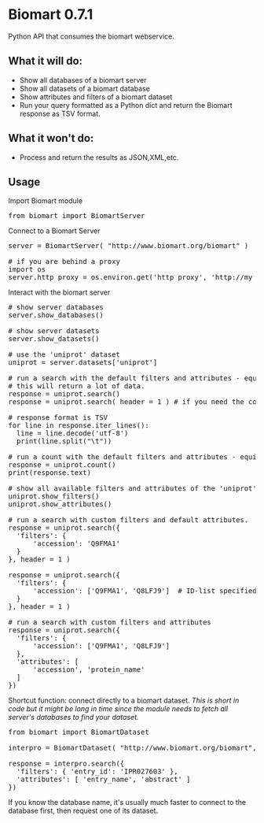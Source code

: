 Biomart 0.7.1
=============

Python API that consumes the biomart webservice.

What it will do:
----------------

* Show all databases of a biomart server
* Show all datasets of a biomart database
* Show attributes and filters of a biomart dataset
* Run your query formatted as a Python dict and return the Biomart response as TSV format.

What it won't do:
-----------------

* Process and return the results as JSON,XML,etc.

Usage
-----

Import Biomart module
<pre>
from biomart import BiomartServer
</pre>
Connect to a Biomart Server
<pre>
server = BiomartServer( "http://www.biomart.org/biomart" )

# if you are behind a proxy
import os
server.http_proxy = os.environ.get('http_proxy', 'http://my_http_proxy.org')
</pre>

Interact with the biomart server
<pre>
# show server databases
server.show_databases()

# show server datasets
server.show_datasets()

# use the 'uniprot' dataset
uniprot = server.datasets['uniprot']

# run a search with the default filters and attributes - equivalent to hitting "Results" on the web interface.
# this will return a lot of data.
response = uniprot.search()
response = uniprot.search( header = 1 ) # if you need the columns header

# response format is TSV
for line in response.iter_lines():
  line = line.decode('utf-8')
  print(line.split("\t"))

# run a count with the default filters and attributes - equivalent to hitting "Count" on the web interface
response = uniprot.count()
print(response.text)

# show all available filters and attributes of the 'uniprot' dataset
uniprot.show_filters()
uniprot.show_attributes()

# run a search with custom filters and default attributes.
response = uniprot.search({
  'filters': {
      'accession': 'Q9FMA1'
  }
}, header = 1 )

response = uniprot.search({
  'filters': {
      'accession': ['Q9FMA1', 'Q8LFJ9']  # ID-list specified accessions
  }
}, header = 1 )

# run a search with custom filters and attributes
response = uniprot.search({
  'filters': {
      'accession': ['Q9FMA1', 'Q8LFJ9']
  },
  'attributes': [
      'accession', 'protein_name'
  ]
})
</pre>

Shortcut function: connect directly to a biomart dataset.
*This is short in code but it might be long in time since the module needs to fetch all server's databases to find your dataset.*
<pre>
from biomart import BiomartDataset

interpro = BiomartDataset( "http://www.biomart.org/biomart", name = 'entry' )

response = interpro.search({
  'filters': { 'entry_id': 'IPR027603' },
  'attributes': [ 'entry_name', 'abstract' ]
})
</pre>
If you know the database name, it's usually much faster to connect to the database first, then request one of its dataset.
